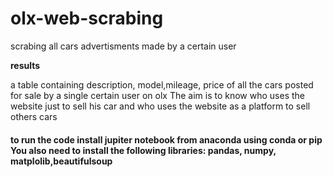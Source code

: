 # olx-web-scrabing
scrabing all cars advertisments made by a certain user

**results**

a table containing  description, model,mileage, price of all the cars posted for sale by a single certain user on olx
The aim is to know who uses the website just to sell his car and who uses the website as a platform to sell others cars 

#### to run the code install jupiter notebook from anaconda using conda or pip You also need to install the following libraries: pandas, numpy, matplolib,beautifulsoup 

